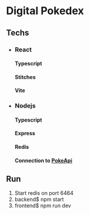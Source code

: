 # Digital Pokedex

## Techs
- ### React
  #### Typescript 
  #### Stitches
  #### Vite
- ### Nodejs
  #### Typescript
  #### Express
  #### Redis
  #### Connection to [PokeApi](https://pokeapi.co/)


## Run
1. Start redis on port 6464
2. backend$ npm start
3. frontend$ npm run dev